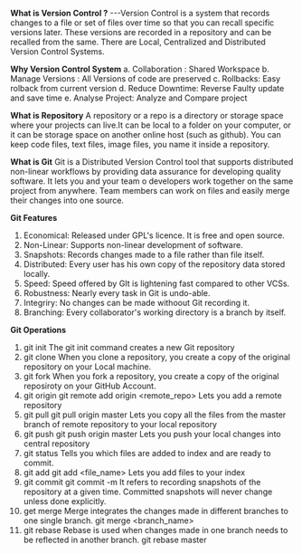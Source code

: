 **What is Version Control ?**
---Version Control is a system that records changes to a file or set of files over time so that you can recall specific versions later. These versions are recorded in a repository and can be recalled from the same. There are Local, Centralized and Distributed Version Control Systems.

**Why Version Control System**
a. Collaboration : Shared Workspace
b. Manage Versions : All Versions of code are preserved
c. Rollbacks: Easy rolback from current version
d. Reduce Downtime: Reverse Faulty update and save time
e. Analyse Project: Analyze and Compare project

**What is Repository**
A repository or a repo is a directory or storage space where your projects can live.It can be local to a folder on your computer, or it can be storage space on another online host (such as github). You can keep code files, text files, image files, you name it inside  a repository.

**What is Git**
Git is a Distributed Version Control tool that supports distributed non-linear workflows by providing data assurance for developing quality software. It lets you and your team o developers work together on the same project from anywhere. Team members can work on files and easily merge their changes into one source.

**Git Features**
1. Economical: Released under GPL's licence. It is free and open source.
2. Non-Linear: Supports non-linear development of software.
3. Snapshots: Records changes made to a file rather than file itself.
4. Distributed: Every user has his own copy of the repository data stored locally.
5. Speed: Speed offered by GIt is lightening fast compared to other VCSs.
6. Robustness: Nearly every task in Git is undo-able.
7. Integriry: No changes can be made withoout Git recording it.
8. Branching: Every collaborator's working directory is a branch by itself.


**Git Operations**
1. git init 
   The git init command creates a new Git repository
2. git clone
   When you clone a repository, you create a copy of the original repository on your Local machine.
3. git fork
   When you fork a repository, you create a copy of the original reposiroty on your GitHub Account.
4. git origin
   git remote add origin <remote_repo>
   Lets you add a remote repository
5. git pull
   git pull origin master
   Lets you copy all the files from the master branch of remote repository to your local repository
6. git push
   git push origin master
   Lets you push your local changes into central repository
7. git status
   Tells you which files are added to index and are ready to commit.
8. git add
   git add <options> <file_name>
   Lets you add files to your index
9. git commit 
   git commit -m <message>
   It refers to recording snapshots of the repository at a given time.
   Committed snapshots will never change unless done explicitly.
10. get merge
   Merge integrates the changes made in different branches to one single branch.
   git merge <branch_name>
11. git rebase
    Rebase is used when changes made in one branch needs to be reflected in another branch.
    git rebase master



